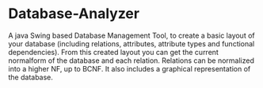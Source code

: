 Database-Analyzer
=================

A java Swing based Database Management Tool, to create a basic layout of your database (including relations, attributes, attribute types and functional dependencies). From this created layout you can get the current normalform of the database and each relation. Relations can be normalized into a higher NF, up to BCNF. It also includes a graphical representation of the database.
